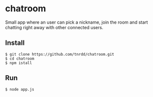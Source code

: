 # chatroom

Small app where an user can pick a nickname, join the room and start chatting right away with other connected users. 

## Install
```
$ git clone https://github.com/tnrdd/chatroom.git
$ cd chatroom
$ npm istall
```
## Run

`$ node app.js`
